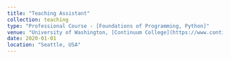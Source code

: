 ```yaml
---
title: "Teaching Assistant"
collection: teaching
type: "Professional Course - [Foundations of Programming, Python]"
venue: "University of Washington, [Continuum College](https://www.continuum.uw.edu/)"
date: 2020-01-01
location: "Seattle, USA"
---
```

